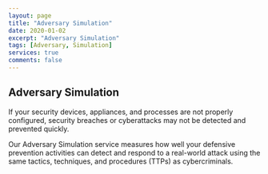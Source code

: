 ```yaml
---
layout: page
title: "Adversary Simulation"
date: 2020-01-02
excerpt: "Adversary Simulation"
tags: [Adversary, Simulation]
services: true
comments: false
---
```


## Adversary Simulation
If your security devices, appliances, and processes are not properly configured, security breaches or cyberattacks may not be detected and prevented quickly.

Our Adversary Simulation service measures how well your defensive prevention activities can detect and respond to a real-world attack using the same tactics, techniques, and procedures (TTPs) as cybercriminals.
